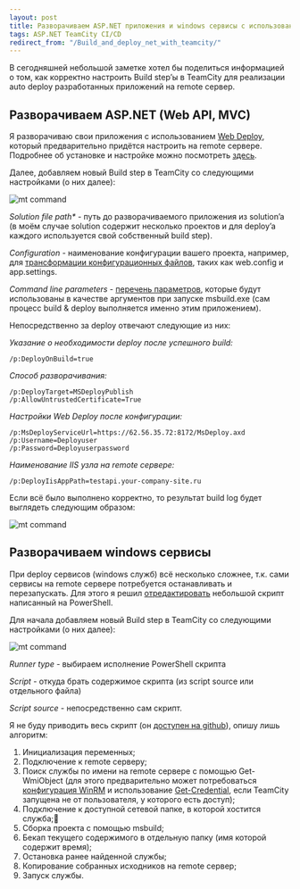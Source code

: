 ```yaml
---
layout: post
title: Разворачиваем ASP.NET приложения и windows сервисы с использованием TeamCity
tags: ASP.NET TeamCity CI/CD
redirect_from: "/Build_and_deploy_net_with_teamcity/"
---
```


В сегодняшней небольшой заметке хотел бы поделиться информацией о том, как корректно настроить Build step’ы в TeamCity для реализации auto deploy разработанных приложений на remote сервер.

## Разворачиваем ASP.NET (Web API, MVC)

Я разворачиваю свои приложения с использованием [Web Deploy](https://www.iis.net/downloads/microsoft/web-deploy), который предварительно придётся настроить на remote сервере. Подробнее об установке и настройке можно посмотреть [здесь](https://www.iis.net/learn/install/installing-publishing-technologies/installing-and-configuring-web-deploy-on-iis-80-or-later).

Далее, добавляем новый Build step в TeamCity со следующими настройками (о них далее):

![mt command](/images/post/build_deploy_teamcity_solution.png)

_Solution file path*_ - путь до разворачиваемого приложения из solution’a (в моём случае solution содержит несколько проектов и для deploy’a каждого используется свой собственный build step).

_Configuration_ - наименование конфигурации вашего проекта, например, для [трансформации конфигурационных файлов](https://msdn.microsoft.com/ru-ru/library/dd465318(v=vs.100).aspx), таких как web.config и app.settings.

_Command line parameters_ - [перечень параметров](https://msdn.microsoft.com/en-us/library/microsoft.teamfoundation.build.workflow.activities.msbuild(v=vs.120).aspx), которые будут использованы в качестве аргументов при запуске msbuild.exe (сам процесс build & deploy выполняется именно этим приложением).

Непосредственно за deploy отвечают следующие из них:

_Указание о необходимости deploy после успешного build:_

```
/p:DeployOnBuild=true
```

_Способ разворачивания:_

```
/p:DeployTarget=MSDeployPublish
/p:AllowUntrustedCertificate=True
```

_Настройки Web Deploy после конфигурации:_

```
/p:MsDeployServiceUrl=https://62.56.35.72:8172/MsDeploy.axd
/p:Username=Deployuser
/p:Password=Deployuserpassword
```

_Наименование IIS узла на remote сервере:_

```
/p:DeployIisAppPath=testapi.your-company-site.ru
```

Если всё было выполнено корректно, то результат build log будет выглядеть следующим образом:

![mt command](/images/post/build_deploy_solution_service_output.png)

## Разворачиваем windows сервисы

При deploy сервисов (windows служб) всё несколько сложнее, т.к. сами сервисы на remote сервере потребуется останавливать и перезапускать. Для этого я решил [отредактировать](https://github.com/ialekseev/DeployRemoteServiceExample/blob/master/deploy_remote_service.ps1) небольшой скрипт написанный на PowerShell.

Для начала добавляем новый Build step в TeamCity со следующими настройками (о них далее):

![mt command](/images/post/build_deploy_teamcity_service.png)

_Runner type_ - выбираем исполнение PowerShell скрипта

_Script_ - откуда брать содержимое скрипта (из script source или отдельного файла)

_Script source_ - непосредственно сам скрипт.

Я не буду приводить весь скрипт (он [доступен на github](https://github.com/FSou1/DeployWindowsServiceToRemoteServiceExample/blob/master/deploy_windows_service.ps1)), опишу лишь алгоритм:

1. Инициализация переменных;
2. Подключение к remote серверу;
3. Поиск службы по имени на remote сервере с помощью Get-WmiObject (для этого предварительно может потребоваться [конфигурация WinRM](https://technet.microsoft.com/ru-ru/library/hh921475(v=ws.11).aspx) и использование [Get-Credential](https://msdn.microsoft.com/en-us/powershell/reference/5.1/microsoft.powershell.security/get-credential), если TeamCity запущена не от пользователя, у которого есть доступ);
4. Подключение к доступной сетевой папке, в которой хостится служба;
5. Сборка проекта с помощью msbuild;
6. Бекап текущего содержимого в отдельную папку (имя которой содержит время);
7. Остановка ранее найденной службы;
8. Копирование собранных исходников на remote сервер;
9. Запуск службы.









